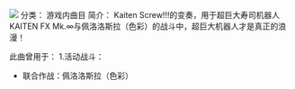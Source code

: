 ![](//static.kivo.wiki/images/music/cover/dpdAW9xumxAvG6SNj3FeDh5SgYfcDSzH.jpg)
分类： 游戏内曲目
简介：
Kaiten Screw!!!的变奏，用于超巨大寿司机器人KAITEN FX Mk.∞与佩洛洛斯拉（色彩）的战斗中，超巨大机器人才是真正的浪漫！

此曲曾用于：
1.活动战斗：
 - 联合作战：佩洛洛斯拉（色彩）
